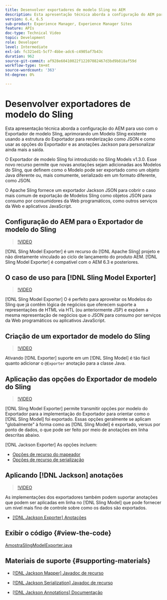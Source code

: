 ```yaml
---
title: Desenvolver exportadores de modelo Sling no AEM
description: Esta apresentação técnica aborda a configuração do AEM para uso com o Exportador de modelo Sling, aprimorando um Modelo Sling existente usando a estrutura do Exportador para renderização como JSON e como usar as opções do Exportador e as anotações Jackson para personalizar ainda mais a saída.
version: 6.4, 6.5
sub-product: Experience Manager, Experience Manager Sites
feature: APIs
doc-type: Technical Video
topic: Development
role: Developer
level: Intermediate
exl-id: fc321ed1-5cf7-4bbe-adc6-c4905af7b43c
duration: 962
source-git-commit: af928e60410022f12207082467d3bd9b818af59d
workflow-type: tm+mt
source-wordcount: '363'
ht-degree: 0%

---
```


# Desenvolver exportadores de modelo do Sling

Esta apresentação técnica aborda a configuração do AEM para uso com o Exportador de modelo Sling, aprimorando um Modelo Sling existente usando a estrutura do Exportador para renderização como JSON e como usar as opções do Exportador e as anotações Jackson para personalizar ainda mais a saída.

O Exportador de modelo Sling foi introduzido no Sling Models v1.3.0. Esse novo recurso permite que novas anotações sejam adicionadas aos Modelos do Sling, que definem como o Modelo pode ser exportado como um objeto Java diferente ou, mais comumente, serializado em um formato diferente, como JSON.

O Apache Sling fornece um exportador Jackson JSON para cobrir o caso mais comum de exportação de Modelos Sling como objetos JSON para consumo por consumidores da Web programáticos, como outros serviços da Web e aplicativos JavaScript.

## Configuração do AEM para o Exportador de modelo do Sling

>[!VIDEO](https://video.tv.adobe.com/v/16862?quality=12&learn=on)

[!DNL Sling Model Exporter] é um recurso do [!DNL Apache Sling] projeto e não diretamente vinculado ao ciclo de lançamento do produto AEM. [!DNL Sling Model Exporter] é compatível com o AEM 6.3 e posteriores.

## O caso de uso para [!DNL Sling Model Exporter]

>[!VIDEO](https://video.tv.adobe.com/v/16863?quality=12&learn=on)

[!DNL Sling Model Exporter] O é perfeito para aproveitar os Modelos do Sling que já contêm lógica de negócios que oferecem suporte a representações de HTML via HTL (ou anteriormente JSP) e expõem a mesma representação de negócios que o JSON para consumo por serviços da Web programáticos ou aplicativos JavaScript.

## Criação de um exportador de modelo do Sling

>[!VIDEO](https://video.tv.adobe.com/v/16864?quality=12&learn=on)

Ativando [!DNL Exporter] suporte em um [!DNL Sling Model] é tão fácil quanto adicionar o `@Exporter` anotação para a classe Java.

## Aplicação das opções do Exportador de modelo do Sling

>[!VIDEO](https://video.tv.adobe.com/v/16865?quality=12&learn=on)

[!DNL Sling Model Exporter] permite transmitir opções por modelo do Exportador para a implementação do Exportador para orientar como o [!DNL Sling Model] foi exportado. Essas opções geralmente se aplicam &quot;globalmente&quot; à forma como as [!DNL Sling Model] é exportado, versus por ponto de dados, o que pode ser feito por meio de anotações em linha descritas abaixo.

[!DNL Jackson Exporter] As opções incluem:

* [Opções de recurso do mapeador](https://static.javadoc.io/com.fasterxml.jackson.core/jackson-databind/2.8.5/com/fasterxml/jackson/databind/MapperFeature.html)
* [Opções de recurso de serialização](https://static.javadoc.io/com.fasterxml.jackson.core/jackson-databind/2.8.5/com/fasterxml/jackson/databind/SerializationFeature.html)

## Aplicando [!DNL Jackson] anotações

>[!VIDEO](https://video.tv.adobe.com/v/16866?quality=12&learn=on)

As implementações dos exportadores também podem suportar anotações que podem ser aplicadas em linha no [!DNL Sling Model] que pode fornecer um nível mais fino de controle sobre como os dados são exportados.

* [[!DNL Jackson Exporter] Anotações](https://github.com/FasterXML/jackson-annotations/wiki/Jackson-Annotations)

## Exibir o código {#view-the-code}

[AmostraSlingModelExporter.java](https://github.com/Adobe-Consulting-Services/acs-aem-samples/blob/master/core/src/main/java/com/adobe/acs/samples/models/SampleSlingModelExporter.java)

## Materiais de suporte {#supporting-materials}

* [[!DNL Jackson Mapper] Javadoc de recurso](https://static.javadoc.io/com.fasterxml.jackson.core/jackson-databind/2.8.5/com/fasterxml/jackson/databind/MapperFeature.html)
* [[!DNL Jackson Serialization] Javadoc de recurso](https://static.javadoc.io/com.fasterxml.jackson.core/jackson-databind/2.8.5/com/fasterxml/jackson/databind/SerializationFeature.html)

* [[!DNL Jackson Annotations] Documentação](https://github.com/FasterXML/jackson-annotations/wiki/Jackson-Annotations)
